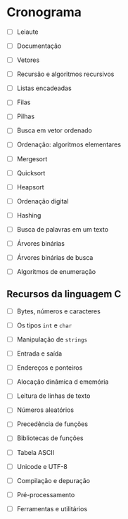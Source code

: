 # Cronograma

- [ ] Leiaute

- [ ] Documentação

- [ ] Vetores

- [ ] Recursão e algoritmos recursivos

- [ ] Listas encadeadas

- [ ] Filas

- [ ] Pilhas

- [ ] Busca em vetor ordenado

- [ ] Ordenação: algoritmos elementares

- [ ] Mergesort

- [ ] Quicksort

- [ ] Heapsort

- [ ] Ordenação digital

- [ ] Hashing

- [ ] Busca de palavras em um texto

- [ ] Árvores binárias

- [ ] Árvores binárias de busca

- [ ] Algoritmos de enumeração

## Recursos da linguagem C

- [ ] Bytes, números e caracteres

- [ ] Os tipos `int` e `char`

- [ ] Manipulação de `strings`

- [ ] Entrada e saída

- [ ] Endereços e ponteiros

- [ ] Alocação dinâmica d ememória

- [ ] Leitura de linhas de texto

- [ ] Números aleatórios

- [ ] Precedência de funções

- [ ] Bibliotecas de funções

- [ ] Tabela ASCII

- [ ] Unicode e UTF-8

- [ ] Compilação e depuração

- [ ] Pré-processamento

- [ ] Ferramentas e utilitários


